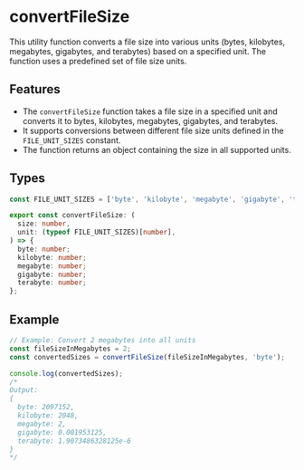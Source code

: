 # convertFileSize

This utility function converts a file size into various units (bytes, kilobytes, megabytes, gigabytes, and terabytes) based on a specified unit. The function uses a predefined set of file size units.

## Features

- The `convertFileSize` function takes a file size in a specified unit and converts it to bytes, kilobytes, megabytes, gigabytes, and terabytes.
- It supports conversions between different file size units defined in the `FILE_UNIT_SIZES` constant.
- The function returns an object containing the size in all supported units.

## Types

```typescript
const FILE_UNIT_SIZES = ['byte', 'kilobyte', 'megabyte', 'gigabyte', 'terabyte'] as const;

export const convertFileSize: (
  size: number,
  unit: (typeof FILE_UNIT_SIZES)[number],
) => {
  byte: number;
  kilobyte: number;
  megabyte: number;
  gigabyte: number;
  terabyte: number;
};
```

## Example

```typescript
// Example: Convert 2 megabytes into all units
const fileSizeInMegabytes = 2;
const convertedSizes = convertFileSize(fileSizeInMegabytes, 'byte');

console.log(convertedSizes);
/*
Output:
{
  byte: 2097152,
  kilobyte: 2048,
  megabyte: 2,
  gigabyte: 0.001953125,
  terabyte: 1.9073486328125e-6
}
*/
```
